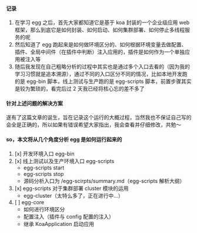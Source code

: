 #### 记录

1. 在学习 egg 之后，首先大家都知道它是基于 koa 封装的一个企业级应用 web 框架，那么到底它是如何封装、如何启动、如何集群部署、如何停止多线程服务的呢
2. 然后知道了 egg 跑起来是如何做环境区分的、如何根据环境变量去做配置、插件、全局中间件（在插件中判断）注入应用的，插件是如何作为一个单独应用被注入等
3. 随后我发现在自己粗略分析的过程中其实也是通过多个入口去看的（因为我的学习习惯就是追本溯源），通过不同的入口区分不同的情况，比如本地开发跑的是 egg-bin 脚本，线上测试与生产跑的是 egg-scripts 脚本，前置步骤其实是较为繁琐的，看完后过 2 天我已经将核心忘的差不多了

#### 针对上述问题的解决方案

遂有了这篇文章的诞生，旨在记录这个运行的大概过程，当然我也不保证自己写的会全是正确的，所以如果有错误希望大家指出，我会查看并仔细修改，共勉～

#### so，本文将从几个角度分析 egg 是如何运行起来的

1. [x] 开发环境入口 egg-bin
2. [x] 线上测试以及生产环境入口 egg-scripts
   - egg-scripts start
   - egg-scripts stop
   - 源码分析入口为 /egg-scirpts/summary.md（egg-scripts 解析大纲）
3. [x] egg-scripts 对于集群部署 cluster 模块的运用
   - egg-cluster（太特么多了，正在进行中...）
4. [ ] egg-core
   - 如何进行环境区分
   - 配置注入（插件与 config 配置的注入）
   - 继承 KoaApplication 启动应用
